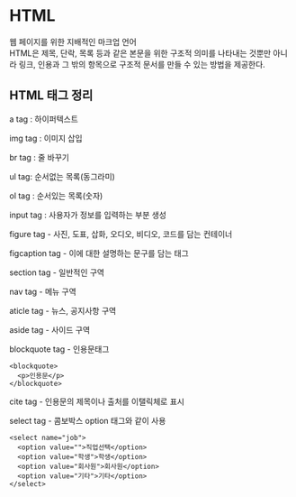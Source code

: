 # HTML
웹 페이지를 위한 지배적인 마크업 언어   
HTML은 제목, 단락, 목록 등과 같은 본문을 위한 구조적 의미를 나타내는 것뿐만 아니라 링크, 인용과 그 밖의 항목으로 구조적 문서를 만들 수 있는 방법을 제공한다.
## HTML 태그 정리
a tag : 하이퍼텍스트 

img tag : 이미지 삽입

br tag : 줄 바꾸기

ul tag: 순서없는 목록(동그라미)

ol tag : 순서있는 목록(숫자)

input tag : 사용자가 정보를 입력하는 부분 생성

figure tag - 사진, 도표, 삽화, 오디오, 비디오, 코드를 담는 컨테이너

figcaption tag - 이에 대한 설명하는 문구를 담는 태그

section tag - 일반적인 구역

nav tag - 메뉴 구역

aticle tag - 뉴스, 공지사항 구역

aside tag - 사이드 구역 

blockquote tag - 인용문태그

    <blockquote>
      <p>인용문</p>
    </blockquote>

cite tag - 인용문의 제목이나 출처를 이탤릭체로 표시

select tag - 콤보박스  option 태그와 같이 사용

    <select name="job">
      <option value="">직업선택</option>
      <option value="학생">학생</option>
      <option value="회사원">회사원</option>
      <option value="기타">기타</option>
    </select>
